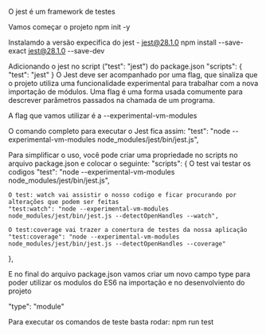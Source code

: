 O jest é um framework de testes

Vamos começar o projeto npm init -y

Instalamdo a versão expecifica do jest - jest@28.1.0
npm install --save-exact jest@28.1.0 --save-dev

Adicionando o jest no script ("test": "jest") do package.json
"scripts": {
    "test": "jest"
}
O Jest deve ser acompanhado por uma flag, que sinaliza que o projeto utiliza uma funcionalidade experimental para trabalhar com a nova importação de módulos. Uma flag é uma forma usada comumente para descrever parâmetros passados na chamada de um programa.

A flag que vamos utilizar é a --experimental-vm-modules

O comando completo para executar o Jest fica assim: "test": "node --experimental-vm-modules node_modules/jest/bin/jest.js",

Para simplificar o uso, você pode criar uma propriedade no scripts no arquivo package.json e colocar o seguinte:
"scripts": {
    O test vai testar os codigos
    "test": "node --experimental-vm-modules node_modules/jest/bin/jest.js",

    O test: watch vai assistir o nosso codigo e ficar procurando por alterações que podem ser feitas    
    "test:watch": "node --experimental-vm-modules node_modules/jest/bin/jest.js --detectOpenHandles --watch",

    O test:coverage vai trazer a conertura de testes da nossa aplicação
    "test:coverage": "node --experimental-vm-modules node_modules/jest/bin/jest.js --detectOpenHandles --coverage"
},

E no final do arquivo package.json vamos criar um novo campo type para poder utilizar os modulos do ES6 na importação e no desenvolviento do projeto

"type": "module"

Para executar os comandos de teste basta rodar:
npm run test